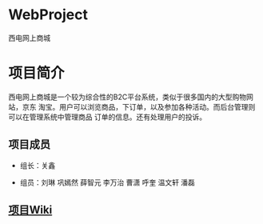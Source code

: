 # WebProject
西电网上商城
# 项目简介
 
西电网上商城是一个较为综合性的B2C平台系统，类似于很多国内的大型购物网站，京东 淘宝。用户可以浏览商品，下订单，以及参加各种活动。而后台管理则可以在管理系统中管理商品 订单的信息。还有处理用户的投诉。

## 项目成员


- 组长：关鑫


- 组员：刘琳 巩嫣然 薛智元 李万治 曹潇 呼奎 温文轩 潘磊
 
 ## [项目Wiki](https://github.com/Best-People/WebProject/wiki)
